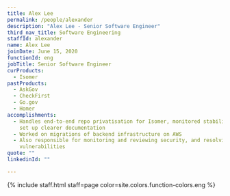 ```yaml
---
title: Alex Lee
permalink: /people/alexander
description: "Alex Lee - Senior Software Engineer"
third_nav_title: Software Engineering
staffId: alexander
name: Alex Lee
joinDate: June 15, 2020
functionId: eng
jobTitle: Senior Software Engineer
curProducts:
  - Isomer
pastProducts:
  - AskGov
  - CheckFirst
  - Go.gov
  - Homer
accomplishments:
  - Handles end-to-end repo privatisation for Isomer, monitored stability, and
    set up clearer documentation
  - Worked on migrations of backend infrastructure on AWS
  - Also responsible for monitoring and reviewing security, and resolving
    vulnerabilities
quote: ""
linkedinId: ""

---
```


{% include staff.html staff=page color=site.colors.function-colors.eng %}
